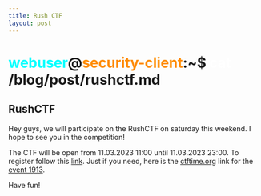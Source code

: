 ```yaml
---
title: Rush CTF
layout: post
---
```


# <span style="color: cyan;">webuser</span>@<span style="color: darkorange;">security-client</span>:~$ <span style="color: white;">cat</span> /blog/post/rushctf.md

## RushCTF

Hey guys, we will participate on the RushCTF on saturday this weekend. I hope to see you in the competition! 

The CTF will be open from 11.03.2023 11:00 until 11.03.2023 23:00. To register follow this [link](https://rush.ctf.cafe/).
Just if you need, here is the [ctftime.org](https://ctftime.org/) link for the [event 1913](https://ctftime.org/event/1913).

Have fun!
